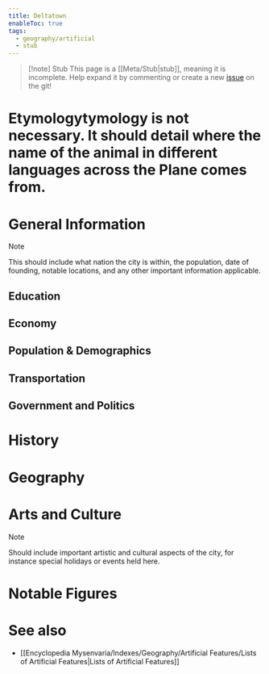 ```yaml
---
title: Deltatown
enableToc: true
tags:
  - geography/artificial
  - stub
---
```


> [!note] Stub
> This page is a [[Meta/Stub|stub]], meaning it is incomplete. Help expand it by commenting or create a new [issue](https://github.com/RagtimeGal/quartz--encyclopedia-mysenvaria/issues/new/choose) on the git!


# Etymology[](Meta/Stubs.md)tymology is not necessary. It should detail where the name of the animal in different languages across the Plane comes from.
# General Information

> [!note]
> This should include what nation the city is within, the population, date of founding, notable locations, and any other important information applicable.
## Education

## Economy

## Population & Demographics

## Transportation

## Government and Politics

# History

# Geography

# Arts and Culture

> [!note]
> Should include important artistic and cultural aspects of the city, for instance special holidays or events held here.
# Notable Figures

# See also
- [[Encyclopedia Mysenvaria/Indexes/Geography/Artificial Features/Lists of Artificial Features|Lists of Artificial Features]]